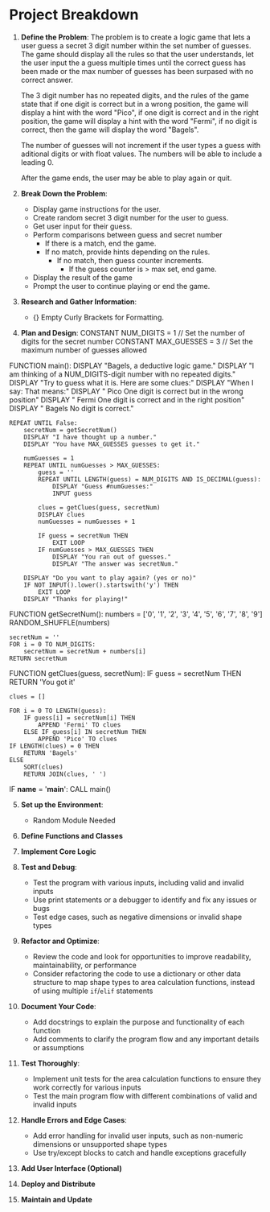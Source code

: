 # Project Breakdown

1. **Define the Problem**:
   The problem is to create a logic game that lets a user guess a secret 3 digit number within the set number of guesses. The game should display all the rules so that the user understands, let the user input the a guess multiple times until the correct guess has been made or the max number of guesses has been surpased with no correct answer. 
   
   The 3 digit number has no repeated digits, and the rules of the game state that if one digit is correct but in a wrong position, the game will display a hint with the word "Pico", if one digit is correct and in the right position, the game will display a hint with the word "Fermi", if no digit is correct, then the game will display the word "Bagels".

   The number of guesses will not increment if the user types a guess with aditional digits or with float values. The numbers will be able to include a leading 0.

   After the game ends, the user may be able to play again or quit. 

2. **Break Down the Problem**:
    - Display game instructions for the user.
    - Create random secret 3 digit number for the user to guess.
    - Get user input for their guess.
    - Perform comparisons between guess and secret number
        - If there is a match, end the game.
        - If no match, provide hints depending on the rules.
            - If no match, then guess counter increments.
                - If the guess counter is > max set, end game.
    - Display the result of the game
    - Prompt the user to continue playing or end the game.

3. **Research and Gather Information**:
    - {} Empty Curly Brackets for Formatting.

4. **Plan and Design**:
CONSTANT NUM_DIGITS = 1 // Set the number of digits for the secret number
CONSTANT MAX_GUESSES = 3 // Set the maximum number of guesses allowed

FUNCTION main():
    DISPLAY "Bagels, a deductive logic game."
    DISPLAY "I am thinking of a NUM_DIGITS-digit number with no repeated digits."
    DISPLAY "Try to guess what it is. Here are some clues:"
    DISPLAY "When I say:   That means:"
    DISPLAY "  Pico        One digit is correct but in the wrong position"
    DISPLAY "  Fermi       One digit is correct and in the right position"
    DISPLAY "  Bagels      No digit is correct."
    
    REPEAT UNTIL False:
        secretNum = getSecretNum()
        DISPLAY "I have thought up a number."
        DISPLAY "You have MAX_GUESSES guesses to get it."
        
        numGuesses = 1
        REPEAT UNTIL numGuesses > MAX_GUESSES:
            guess = ''
            REPEAT UNTIL LENGTH(guess) = NUM_DIGITS AND IS_DECIMAL(guess):
                DISPLAY "Guess #numGuesses:"
                INPUT guess
                
            clues = getClues(guess, secretNum)
            DISPLAY clues
            numGuesses = numGuesses + 1
            
            IF guess = secretNum THEN
                EXIT LOOP
            IF numGuesses > MAX_GUESSES THEN
                DISPLAY "You ran out of guesses."
                DISPLAY "The answer was secretNum."
        
        DISPLAY "Do you want to play again? (yes or no)"
        IF NOT INPUT().lower().startswith('y') THEN
            EXIT LOOP
        DISPLAY "Thanks for playing!"

FUNCTION getSecretNum():
    numbers = ['0', '1', '2', '3', '4', '5', '6', '7', '8', '9']
    RANDOM_SHUFFLE(numbers)
    
    secretNum = ''
    FOR i = 0 TO NUM_DIGITS:
        secretNum = secretNum + numbers[i]
    RETURN secretNum

FUNCTION getClues(guess, secretNum):
    IF guess = secretNum THEN
        RETURN 'You got it'
    
    clues = []
    
    FOR i = 0 TO LENGTH(guess):
        IF guess[i] = secretNum[i] THEN
            APPEND 'Fermi' TO clues
        ELSE IF guess[i] IN secretNum THEN
            APPEND 'Pico' TO clues
    IF LENGTH(clues) = 0 THEN
        RETURN 'Bagels'
    ELSE
        SORT(clues)
        RETURN JOIN(clues, ' ')

IF __name__ = '__main__':
    CALL main()

5. **Set up the Environment**:
   - Random Module Needed

6. **Define Functions and Classes**

7. **Implement Core Logic**

8. **Test and Debug**:
   - Test the program with various inputs, including valid and invalid inputs
   - Use print statements or a debugger to identify and fix any issues or bugs
   - Test edge cases, such as negative dimensions or invalid shape types

9. **Refactor and Optimize**:
   - Review the code and look for opportunities to improve readability, maintainability, or performance
   - Consider refactoring the code to use a dictionary or other data structure to map shape types to area calculation functions, instead of using multiple `if`/`elif` statements

10. **Document Your Code**:
    - Add docstrings to explain the purpose and functionality of each function
    - Add comments to clarify the program flow and any important details or assumptions

11. **Test Thoroughly**:
    - Implement unit tests for the area calculation functions to ensure they work correctly for various inputs
    - Test the main program flow with different combinations of valid and invalid inputs

12. **Handle Errors and Edge Cases**:
    - Add error handling for invalid user inputs, such as non-numeric dimensions or unsupported shape types
    - Use try/except blocks to catch and handle exceptions gracefully

13. **Add User Interface (Optional)**

14. **Deploy and Distribute**

15. **Maintain and Update**